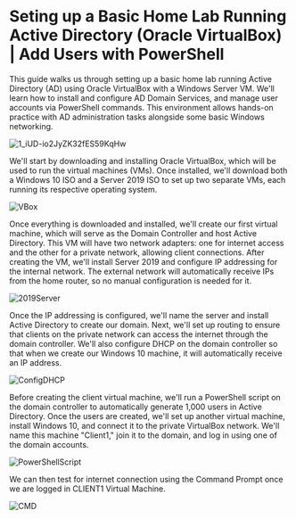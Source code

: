 # Seting up a Basic Home Lab Running Active Directory (Oracle VirtualBox) | Add Users with PowerShell

This guide walks us through setting up a basic home lab running Active Directory (AD) using Oracle VirtualBox with a Windows Server VM. We'll learn how to install and configure AD Domain Services, and manage user accounts via PowerShell commands. This environment allows hands-on practice with AD administration tasks alongside some basic Windows networking.




![1_iUD-io2JyZK32fES59KqHw](https://github.com/user-attachments/assets/a6bb02f7-5bad-46ee-a6e8-79764a762966)




We'll start by downloading and installing Oracle VirtualBox, which will be used to run the virtual machines (VMs). Once installed, we'll download both a Windows 10 ISO and a Server 2019 ISO to set up two separate VMs, each running its respective operating system.




![VBox](https://github.com/user-attachments/assets/08349134-8ef4-4555-8a42-1396033edfca)



Once everything is downloaded and installed, we'll create our first virtual machine, which will serve as the Domain Controller and host Active Directory. This VM will have two network adapters: one for internet access and the other for a private network, allowing client connections. After creating the VM, we'll install Server 2019 and configure IP addressing for the internal network. The external network will automatically receive IPs from the home router, so no manual configuration is needed for it.


![2019Server](https://github.com/user-attachments/assets/2714dbc7-a031-4fc9-8e93-389040d7d71a)



Once the IP addressing is configured, we'll name the server and install Active Directory to create our domain. Next, we'll set up routing to ensure that clients on the private network can access the internet through the domain controller. We'll also configure DHCP on the domain controller so that when we create our Windows 10 machine, it will automatically receive an IP address.



![ConfigDHCP](https://github.com/user-attachments/assets/1d393dc9-455d-4bfa-adca-0e7f8ab260dd)



Before creating the client virtual machine, we'll run a PowerShell script on the domain controller to automatically generate 1,000 users in Active Directory. Once the users are created, we'll set up another virtual machine, install Windows 10, and connect it to the private VirtualBox network. We'll name this machine "Client1," join it to the domain, and log in using one of the domain accounts.



![PowerShellScript](https://github.com/user-attachments/assets/dddfa3c5-7b6e-40f0-948b-29e9ae04f8cb)



We can then test for internet connection using the Command Prompt once we are logged in CLIENT1 Virtual Machine.


![CMD](https://github.com/user-attachments/assets/f3acbc19-8c0a-4d9e-b376-1185d5f44759)

